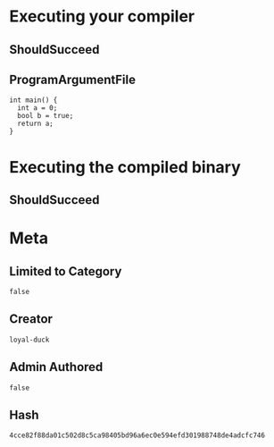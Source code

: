 # Executing your compiler

## ShouldSucceed

## ProgramArgumentFile

```
int main() {
  int a = 0;
  bool b = true;
  return a;
}
```

# Executing the compiled binary

## ShouldSucceed

# Meta

## Limited to Category

```
false
```

## Creator

```
loyal-duck
```

## Admin Authored

```
false
```

## Hash

```
4cce82f88da01c502d8c5ca98405bd96a6ec0e594efd301988748de4adcfc746
```
